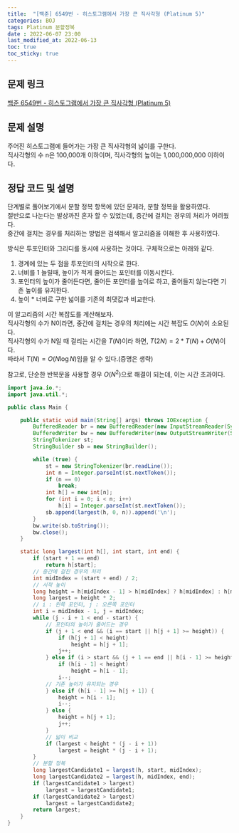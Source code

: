 ```yaml
---
title:  "[백준] 6549번 - 히스토그램에서 가장 큰 직사각형 (Platinum 5)"
categories: BOJ
tags: Platinum 분할정복
date : 2022-06-07 23:00
last_modified_at: 2022-06-13
toc: true
toc_sticky: true
---
```


## 문제 링크

[백준 6549번 - 히스토그램에서 가장 큰 직사각형 (Platinum 5)](https://www.acmicpc.net/problem/6549)

## 문제 설명

주어진 히스토그램에 들어가는 가장 큰 직사각형의 넓이를 구한다.  
직사각형의 수 n은 100,000개 이하이며, 직사각형의 높이는 1,000,000,000 이하이다.

## 정답 코드 및 설명

단계별로 풀어보기에서 분할 정복 항목에 있던 문제라, 분할 정복을 활용하였다.  
절반으로 나눈다는 발상까진 혼자 할 수 있었는데, 중간에 걸치는 경우의 처리가 어려웠다.  
중간에 걸치는 경우를 처리하는 방법은 검색해서 알고리즘을 이해한 후 사용하였다.  

방식은 투포인터와 그리디를 동시에 사용하는 것이다. 구체적으로는 아래와 같다.

1. 경계에 있는 두 점을 투포인터의 시작으로 한다.  
2. 너비를 1 늘릴때, 높이가 적게 줄어드는 포인터를 이동시킨다.
3. 포인터의 높이가 줄어든다면, 줄어든 포인터를 높이로 하고, 줄어들지 않는다면 기존 높이를 유지한다.
4. 높이 * 너비로 구한 넓이를 기존의 최댓값과 비교한다.

이 알고리즘의 시간 복잡도를 계산해보자.  
직사각형의 수가 N이라면, 중간에 걸치는 경우의 처리에는 시간 복잡도 $O(N)$이 소요된다.  
직사각형의 수가 N일 때 걸리는 시간을 $T(N)$이라 하면, $T(2N) = 2*T(N) + O(N)$이다.  
따라서 $T(N) = O(N \log N)$임을 알 수 있다.(증명은 생략)

참고로, 단순한 반복문을 사용할 경우 $O(N^2)$으로 해결이 되는데, 이는 시간 초과이다.

```java
import java.io.*;
import java.util.*;

public class Main {

    public static void main(String[] args) throws IOException {
        BufferedReader br = new BufferedReader(new InputStreamReader(System.in));
        BufferedWriter bw = new BufferedWriter(new OutputStreamWriter(System.out));
        StringTokenizer st;
        StringBuilder sb = new StringBuilder();

        while (true) {
            st = new StringTokenizer(br.readLine());
            int n = Integer.parseInt(st.nextToken());
            if (n == 0)
                break;
            int h[] = new int[n];
            for (int i = 0; i < n; i++)
                h[i] = Integer.parseInt(st.nextToken());
            sb.append(largest(h, 0, n)).append('\n');
        }
        bw.write(sb.toString());
        bw.close();
    }

    static long largest(int h[], int start, int end) {
        if (start + 1 == end)
            return h[start];
        // 중간에 걸친 경우의 처리
        int midIndex = (start + end) / 2;
        // 시작 높이
        long height = h[midIndex - 1] > h[midIndex] ? h[midIndex] : h[midIndex - 1];
        long largest = height * 2;
        // i : 왼쪽 포인터, j : 오른쪽 포인터
        int i = midIndex - 1, j = midIndex;
        while (j - i + 1 < end - start) {
            // 포인터의 높이가 줄어드는 경우
            if (j + 1 < end && (i == start || h[j + 1] >= height)) {
                if (h[j + 1] < height)
                    height = h[j + 1];
                j++;
            } else if (i > start && (j + 1 == end || h[i - 1] >= height)) {
                if (h[i - 1] < height)
                    height = h[i - 1];
                i--;
            // 기존 높이가 유지되는 경우
            } else if (h[i - 1] >= h[j + 1]) {
                height = h[i - 1];
                i--;
            } else {
                height = h[j + 1];
                j++;
            }
            // 넓이 비교
            if (largest < height * (j - i + 1))
                largest = height * (j - i + 1);
        }
        // 분할 정복
        long largestCandidate1 = largest(h, start, midIndex);
        long largestCandidate2 = largest(h, midIndex, end);
        if (largestCandidate1 > largest)
            largest = largestCandidate1;
        if (largestCandidate2 > largest)
            largest = largestCandidate2;
        return largest;
    }
}
```
